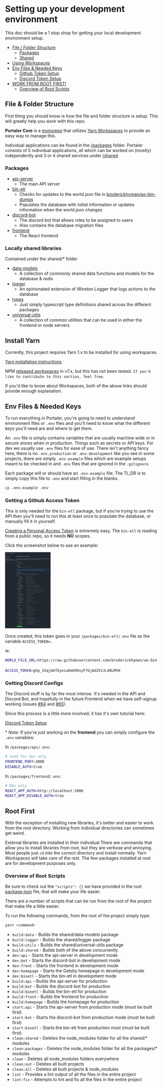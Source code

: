# Setting up your development environment

This doc should be a 1 stop shop for getting your local development environment setup.

- [File / Folder Structure](#file--folder-structure)
  - [Packages](#packages)
  - [Shared](#locally-shared-libraries)
- [Using Workspaces](#yarn-workspaces)
- [Env Files & Needed Keys](#env-files--needed-keys)
  - [Github Token Setup](#getting-a-github-access-token)
  - [Discord Token Setup](#getting-discord-configs)
- [WORK FROM ROOT FIRST!](#root-first)
  - [Overview of Root Scripts](#overview-of-root-scripts)

## File & Folder Structure

First thing you should know is how the file and folder structure is setup. This will greatly help you work with this repo.

**Portaler Core** is a [monorepo](https://en.wikipedia.org/wiki/Monorepo) that utilizes [Yarn Workspaces](#yarn-workspaces) to provide an easy way to manage this.

Individual applications can be found in the [/packages](../packages) folder. Portaler consists of 5 individual applications, all which can be worked on (mostly) independently and 3 or 4 shared services under [/shared](../shared)

### Packages

- [api-server](/packages/api-server)
  - The main API server
- [bin-etl](/packages/bin-etl)
  - Checks for updates to the world.json file in [broderickhyman/ao-bin-dumps](https://github.com/broderickhyman/ao-bin-dumps)
  - Populates the database with initial information or updates information when the world.json changes
- [discord-bot](/packages/discord-bot)
  - The discord bot that allows roles to be assigned to users
  - Also contains the database migration files
- [frontend](/packages/frontend)
  - The React frontend

### Locally shared libraries

Contained under the shared/\* folder

- [data-models](/shared/data-models)
  - A collection of commonly shared data functions and models for the database & redis
- [logger](/shared/logger)
  - An opinionated extension of Winston Logger that logs actions to the database
- [types](/shared/types)
  - Just simply typescript type definitions shared across the different packages
- [universal-utils](/shared/universal-utils)
  - A collection of common utilities that can be used in either the frontend or node servers

## Install Yarn

Currently, this project requires Yarn 1.x to be installed for using workspaces.

[Yarn installation instructions](https://classic.yarnpkg.com/en/docs/install/)

NPM [released workspaces](https://docs.npmjs.com/cli/v7/using-npm/workspaces) in v7.x, but this has not been tested. `If you'd like to contribute to this section, feel free`.

If you'd like to know about Workspaces, both of the above links should provide enough explanation.

## Env Files & Needed Keys

To run everything in Portaler, you're going to need to understand environment files or `.env` files and you'll need to know what the different keys you'll need are and where to get them.

An `.env` file is simply contains variables that are usually machine wide or in secure stores when in production. Things such as secrets or API keys. For dev we usually use `.env` files for ease of use. There isn't anything fancy here, there is no `.env.production` or `.env.development` like you see in some projects, there are simply `.env.example` files which are example setups meant to be checked in and `.env` files that are ignored in the `.gitignore`.

Each package will or should have an `.env.example` file. The TL;DR is to simply copy this file to `.env` and start filling in the blanks.

```sh
cp .env.example .env
```

### Getting a Github Access Token

This is only needed for the `bin-etl` package, but if you're trying to use the API then you'll need to run this at least once to populate the database, or manually fill it in yourself.

[Creating a Personal Access Token](https://docs.github.com/en/github/authenticating-to-github/creating-a-personal-access-token) is extremely easy. The `bin-etl` is reading from a public repo, so it needs **NO** scopes.

Click the screenshot below to see an example:

<a href="./github-token.png" target="_blank" rel="noopener">
  <img src="./github-token-thumb.png" alt="github token example" />
</a>

Once created, this token goes in your `/packages/bin-etl/.env` file as the variable `ACCESS_TOKEN=`.

ie:

```sh
WORLD_FILE_URL=https://raw.githubusercontent.com/broderickhyman/ao-bin-dumps/master/cluster/world.json

ACCESS_TOKEN=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
```

### Getting Discord Configs

The Discord stuff is by far the most intense. It's needed in the API and Discord Bot, and hopefully in the future Frontend when we have self-signup working (issues [#64](https://github.com/Portaler-Zone/portaler-core/issues/64) and [#65](https://github.com/Portaler-Zone/portaler-core/issues/65)).

Since this process is a little more involved, it has it's own tutorial here:

[Discord Token Setup](./discord.md)

\* _Note:_ If you're just working on the **frontend** you can simply configure the `.env` variables:

In `/packages/api/.env`:

```sh
# used for dev only
FRONTEND_PORT=3000
DISABLE_AUTH=true
```

In `/packages/frontend/.env`:

```sh
# Dev only
REACT_APP_AUTH=http://localhost:3000
REACT_APP_DISABLE_AUTH=true
```

## Root First

With the exception of installing new libraries, it's better and easier to work from the root directory. Working from individual directories can sometimes get weird.

External libraries are installed in their individual There are commands that allow you to install libraries from root, but they are verbose and annoying. Most people just `cd` into the correct directory and install normally. Yarn Workspaces will take care of the rest. The few packages installed at root are for development purposes only.

### Overview of Root Scripts

Be sure to check out the `"scripts": {}` we have provided in the root [package.json](./package.json) file, that will make your life easier.

There are a number of scripts that can be run from the root of the project that make life a little easier.

To run the following commands, from the root of the project simply type:

```sh
yarn <command>
```

- `build:data` - Builds the shared/data-models package
- `build:logger` - Builds the shared/logger package
- `build:utils` - Builds the shared/universal-utils package
- `build:shared` - Builds both of the above concurrently
- `dev:api` - Starts the api-server in development mode
- `dev:bot` - Starts the discord-bot in development mode
- `dev:front` - Starts the frontend in development mode
- `dev:homepage` - Starts the Gatsby homepage in development mode
- `dev:binetl` - Starts the bin-etl in development mode
- `build:api` - Builds the api-server for production
- `build:bot` - Builds the discord-bot for production
- `build:binetl` - Builds the bin-etl for production
- `build:front` - Builds the frontend for production
- `build:homepage` - Builds the homepage for production
- `start:api` - Starts the api-server from production mode (must be built first)
- `start:bot` - Starts the discord-bot from production mode (must be built first)
- `start:binetl` - Starts the bin-elt from production most (must be built first)
- `clean:shared` - Deletes the node_modules folder for all the shared/\* modules
- `clean:packages` - Deletes the node_modules folder for all the packages/\* modules
- `clean` - Deletes all node_modules folders everywhere
- `clean:out` - Deletes all built projects
- `clean:all` - Deletes all built projects & node_modules
- `lint` - Provides a lint output of all the files in the entire project
- `lint:fix` - Attempts to lint and fix all the files in the entire project

